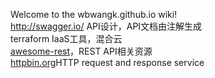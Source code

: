 Welcome to the wbwangk.github.io wiki!  
http://swagger.io/  API设计，API文档由注解生成  
terraform IaaS工具，混合云  
[awesome-rest](https://github.com/wbwangk/awesome-rest#querying)，REST API相关资源  
[httpbin.org](http://httpbin.org)HTTP request and response service
